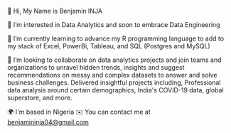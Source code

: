 👋 Hi, My Name is Benjamin INJA

👀 I’m interested in Data Analytics and soon to embrace Data Engineering 

🌱 I’m currently learning to advance my R programming language to add to my stack of Excel, PowerBi, Tableau, and SQL (Postgres and MySQL)

💞️ I’m looking to collaborate on data analytics projects and join teams and organizations to unravel hidden trends, insights and suggest recommendations on messy and complex datasets to answer and solve business challenges.
Delivered insightful projects including, Professional data analysis around certain demographics, India's COVID-19  data, global superstore, and more.

🌍  I'm based in Nigeria
✉️  You can contact me at benjamininja04@gmail.com



<!---
benjaminginja/benjaminginja is a ✨ special ✨ repository because its `README.md` (this file) appears on your GitHub profile.
You can click the Preview link to take a look at your changes.
--->
